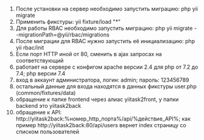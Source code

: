 1. После установки на сервер необходимо запустить миграцию: php yii migrate
2. Применить фикстуры: yii fixture/load "*"
3. Для работы RBAC необходимо запустить миграцию: php yii migrate --migrationPath=@yii/rbac/migrations
4. После миграции для RBAC нужно запустить её инициализацию: php yii rbac/init
5. Если порт HTTP иной от 80, сменить в ajax запросах на соответствующий
6. работает на сервере с конфигом apache версии 2.4 для php от 7.2 до 7.4; php версии 7.4
7. вход в аккаунт администратора, логин: admin; пароль: 123456789
8. остальный данные для входа находятся в данных фикстуры user.php (common/fixtures/data)
9. обращение к папке frontend через алиас yiitask2front, у папки backend это yiitask2back
10. обращение к API: http://yiitask2back:%номер_http_порта%/api/%действие_API%; как пример http://yiitask2back:80/api/users вернет index страницу со списком пользователей
